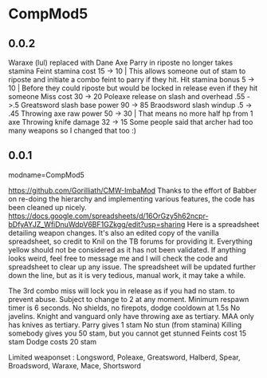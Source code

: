 # CompMod5

## 0.0.2
Waraxe (lul) replaced with Dane Axe
Parry in riposte no longer takes stamina
Feint stamina cost 15 -> 10  | This allows someone out of stam to riposte and initiate a combo feint to parry if they hit.
Hit stamina bonus 5 -> 10    | Before they could riposte but would be locked in release even if they hit someone
Miss cost 30 -> 20
Poleaxe release on slash and overhead .55 ->.5
Greatsword slash base power 90 -> 85
Braodsword slash windup .5 -> .45 
Throwing axe raw power 50 -> 30 | That means no more half hp from 1 axe
Throwing knife damage 32 -> 15
Some people said that archer had too many weapons so I changed that too :)

## 0.0.1
modname=CompMod5

https://github.com/Gorilliath/CMW-ImbaMod
Thanks to the effort of Babber on re-doing the hierarchy and implementing various features, 
the code has been cleaned up nicely.
https://docs.google.com/spreadsheets/d/16OrGzy5h62ncpr-bDfyAYJZ_WfiDnuWdpV6BF1GZkgg/edit?usp=sharing
Here is a spreadsheet detailing weapon changes. It's also an edited copy of the vanilla spreadsheet, so credit to Knil on the TB forums for providing it.
Everything yellow should not be considered as it has not been validated. If anything looks weird, feel free to message me and I will check the code and spreadsheet to clear up any issue.
The spreadsheet will be updated further down the line, but as it is very tedious, manual work, it may take a while.


The 3rd combo miss will lock you in release as if you had no stam. to prevent abuse. Subject to change to 2 at any moment.
Minimum respawn timer is 6 seconds.
No shields, no firepots, dodge cooldown at 1.5s
No javelins.
Knight and vanguard only have throwing axe as tertiary.
MAA only has knives as tertiary.
Parry gives 1 stam
No stun (from stamina)
Killing somebody gives you 50 stam, but you cannot get stunned
Feints cost 15 stam
Dodge costs 20 stam

Limited weaponset :
Longsword, Poleaxe, Greatsword, Halberd, Spear, Broadsword, Waraxe, Mace, Shortsword
